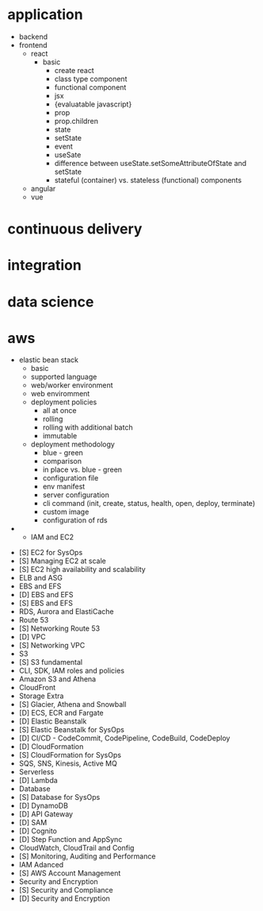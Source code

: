 # application
  * backend
  * frontend
    * react
      * basic
        * create react
        * class type component
        * functional component
        * jsx 
        * {evaluatable javascript}
        * prop
        * prop.children
        * state
        * setState
        * event
        * useSate
        * difference between useState.setSomeAttributeOfState and setState
        * stateful (container) vs. stateless (functional) components
    * angular
    * vue
# continuous delivery
# integration
# data science
# aws
  * elastic bean stack
    * basic
    * supported language
    * web/worker environment
    * web enviromment
    * deployment policies
      * all at once
      * rolling
      * rolling with additional batch 
      * immutable
    * deployment methodology
      * blue - green
      * comparison
      * in place vs. blue - green
      * configuration file
      * env manifest
      * server configuration
      * cli command (init, create, status, health, open, deploy, terminate)
      * custom image
      * configuration of rds
 * - IAM and EC2
- [S] EC2 for SysOps
- [S] Managing EC2 at scale
- [S] EC2 high availability and scalability
- ELB and ASG
- EBS and EFS
- [D] EBS and EFS
- [S] EBS and EFS
- RDS, Aurora and ElastiCache
- Route 53
- [S] Networking Route 53
- [D] VPC
- [S] Networking VPC
- S3
- [S] S3 fundamental
- CLI, SDK, IAM roles and policies
- Amazon S3 and Athena
- CloudFront
- Storage Extra
- [S] Glacier, Athena and Snowball
- [D] ECS, ECR and Fargate
- [D] Elastic Beanstalk
- [S] Elastic Beanstalk for SysOps
- [D] CI/CD - CodeCommit, CodePipeline, CodeBuild, CodeDeploy 
- [D] CloudFormation
- [S] CloudFormation for SysOps
- SQS, SNS, Kinesis, Active MQ
- Serverless
- [D] Lambda
- Database
- [S] Database for SysOps
- [D] DynamoDB
- [D] API Gateway
- [D] SAM
- [D] Cognito
- [D] Step Function and AppSync
- CloudWatch, CloudTrail and Config
- [S] Monitoring, Auditing and Performance
- IAM Adanced
- [S] AWS Account Management
- Security and Encryption
- [S] Security and Compliance
- [D] Security and Encryption
